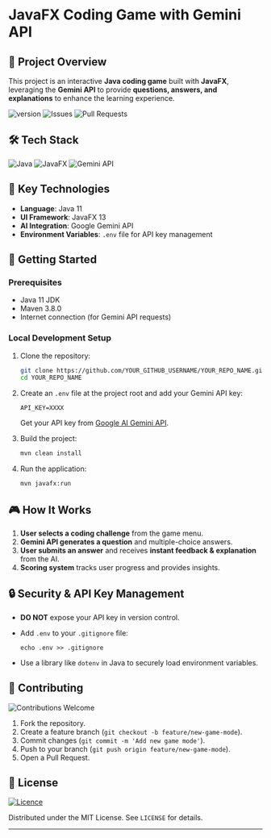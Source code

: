 #  JavaFX Coding Game with Gemini API

## 🌟 Project Overview

This project is an interactive **Java coding game** built with **JavaFX**, leveraging the **Gemini API** to provide **questions, answers, and explanations** to enhance the learning experience.

![version](https://img.shields.io/badge/version-1.0-blue) ![Issues](https://img.shields.io/github/issues/ilagouilly/JavaFX-CodingQuiz-App) ![Pull Requests](https://img.shields.io/github/issues-pr/ilagouilly/JavaFX-CodingQuiz-App)

## 🛠 Tech Stack

![Java](https://img.shields.io/badge/Java-11-red?style=for-the-badge&logo=java)
![JavaFX](https://img.shields.io/badge/JavaFX-13-blue?style=for-the-badge)
![Gemini API](https://img.shields.io/badge/Gemini%20API-gray?style=for-the-badge&logo=google)

## 🔧 Key Technologies

- **Language**: Java 11
- **UI Framework**: JavaFX 13
- **AI Integration**: Google Gemini API
- **Environment Variables**: `.env` file for API key management

## 🚀 Getting Started

### Prerequisites

- Java 11 JDK
- Maven 3.8.0
- Internet connection (for Gemini API requests)

### Local Development Setup

1. Clone the repository:
   ```bash
   git clone https://github.com/YOUR_GITHUB_USERNAME/YOUR_REPO_NAME.git
   cd YOUR_REPO_NAME
   ```

2. Create an `.env` file at the project root and add your Gemini API key:
   ```
   API_KEY=XXXX
   ```
   Get your API key from [Google AI Gemini API](https://ai.google.dev/gemini-api/docs/api-key).

3. Build the project:
   ```bash
   mvn clean install
   ```

4. Run the application:
   ```bash
   mvn javafx:run
   ```

## 🎮 How It Works

1. **User selects a coding challenge** from the game menu.
2. **Gemini API generates a question** and multiple-choice answers.
3. **User submits an answer** and receives **instant feedback & explanation** from the AI.
4. **Scoring system** tracks user progress and provides insights.

## 🔒 Security & API Key Management

- **DO NOT** expose your API key in version control.

- Add `.env` to your `.gitignore` file:
  ```
  echo .env >> .gitignore
  ```

- Use a library like `dotenv` in Java to securely load environment variables.

## 🤝 Contributing

![Contributions Welcome](https://img.shields.io/badge/contributions-welcome-brightgreen?style=for-the-badge&logo=github)

1. Fork the repository.
2. Create a feature branch (`git checkout -b feature/new-game-mode`).
3. Commit changes (`git commit -m 'Add new game mode'`).
4. Push to your branch (`git push origin feature/new-game-mode`).
5. Open a Pull Request.

## 📄 License

[![Licence](https://img.shields.io/github/license/Ileriayo/markdown-badges?style=for-the-badge)](./LICENSE)

Distributed under the MIT License. See `LICENSE` for details.

---

